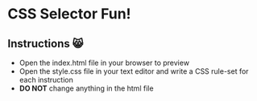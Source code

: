 # CSS Selector Fun!

## Instructions 😸
- Open the index.html file in your browser to preview
- Open the style.css file in your text editor and write a CSS rule-set for each instruction
- **DO NOT** change anything in the html file
